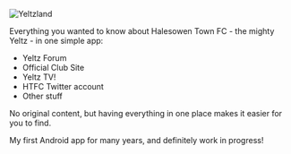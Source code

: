 ![Yeltzland](http://bravelocation.com/images/logos/yeltzland.png)

Everything you wanted to know about Halesowen Town FC - the mighty Yeltz - in one simple app:

- Yeltz Forum
- Official Club Site
- Yeltz TV!
- HTFC Twitter account
- Other stuff

No original content, but having everything in one place makes it easier for you to find.

My first Android app for many years, and definitely work in progress!


